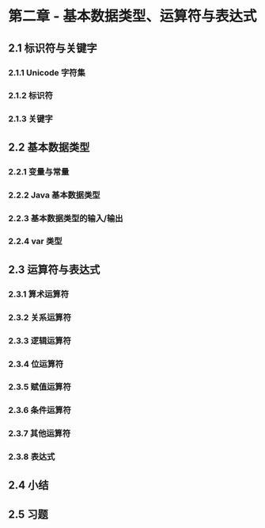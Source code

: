 # 第二章 - 基本数据类型、运算符与表达式

## 2.1 标识符与关键字

### 2.1.1 Unicode 字符集



### 2.1.2 标识符



### 2.1.3 关键字



## 2.2 基本数据类型

### 2.2.1 变量与常量



### 2.2.2 Java 基本数据类型



### 2.2.3 基本数据类型的输入/输出



### 2.2.4 var 类型



## 2.3 运算符与表达式

### 2.3.1 算术运算符



### 2.3.2 关系运算符



### 2.3.3 逻辑运算符



### 2.3.4 位运算符



### 2.3.5 赋值运算符



### 2.3.6 条件运算符



### 2.3.7 其他运算符



### 2.3.8 表达式



## 2.4 小结



## 2.5 习题

